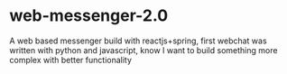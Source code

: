 # web-messenger-2.0
A web based messenger build with reactjs+spring, first webchat was written with python and javascript, know I want to build something more complex with better functionality
